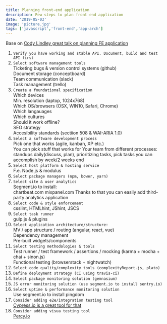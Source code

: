 ```yaml
---
title: Planning front-end application
description: Few steps to plan front end application
date: '2019-05-03'
image: 'picture.jpg'
tags: ['javascript','front-end','app-arch']
---
```

Base on [Cody Lindley great talk on planning FE application](https://www.youtube.com/watch?v=XskMWBXNbp0&t=2s)

1. `Verify you have working and stable API. Document, build and test API first`
2. `Select software management tools`  
Ticketing bugs & version control systems (github)  
Document storage (conceptboard)  
Team communication (slack)  
Task management (trello)  
3. `Create a foundational specification`  
Which devices  
Min. resolution (laptop, 1024x768)  
Which OS/browsers (OSX, WIN10, Safari, Chrome)  
Which langauages  
Which cultures  
Should it work offline?  
SEO strategy  
Accesibility standards (sectiion 508 & WAI-ARIA 1.0)  
3. `Select a software development process`  
Pick one that works (agile, kanban, XP etc.)  
You can pick stuff that works for Your team from different processes: standups daily(discuss, plan), prioritizing tasks, pick tasks you can accomplish by week/2 weeks end
4. `Select host platform & hosting service`  
F.e. Node.js & modulus
5. `Select package managers (npm, bower, yarn)`  
6. `Select site & user analytics`  
Segment.io to install:  
chartbeat.com
mixpanel.com
Thanks to that you can easily add third-party analytics application  
7. `Select code & style enforcement`  
csslint, HTMLhint, JShint, JSCS
8. `Select task runner`  
gulp.js & plugins  
9. `Select application architecture/structure:`  
MV / app structure / routing (angular, react, vue)  
Dependency management  
Pre-built widgets/components  
10. `Select testing methodologies & tools`  
Test runner / test framework / assertions / mocking (karma + mocha + chai + sinon.js)  
Functional testing (browserstack + nightwatch)  
11. `Select code quality/complexity tools (complexityReport.js, plato)`  
12. `Define deployment strategy (CI using travis-ci)`  
13. `Select package monitoring solution (gemnasium)`  
14. `JS error monitoring solution (use segment.io to install sentry.io)`  
15. `Select uptime & performance monitoring solution `  
Use segment.io to install pingdom  
16. `Consider adding e2e/integration testing tool`  
[Cypress.io is a great tool for that](https://www.cypress.io/)  
17. `Consider adding visua testing tool`  
[Percy.io](https://percy.io/)   